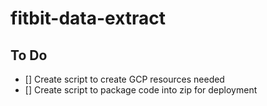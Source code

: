 # fitbit-data-extract

## To Do
- [] Create script to create GCP resources needed
- [] Create script to package code into zip for deployment 